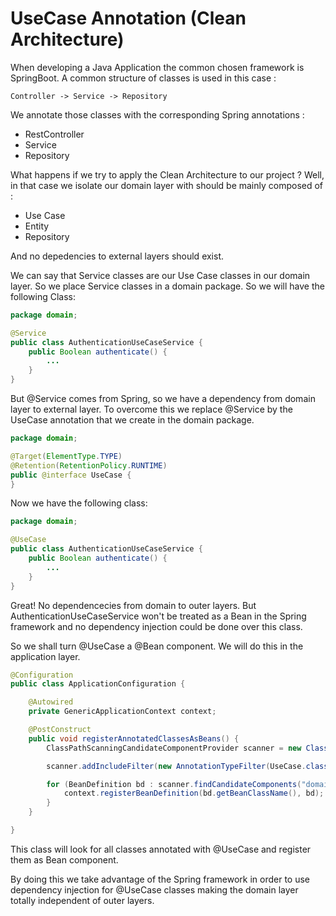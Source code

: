 # UseCase Annotation (Clean Architecture)

When developing a Java Application the common chosen framework is SpringBoot.
A common structure of classes is used in this case :

    Controller -> Service -> Repository

We annotate those classes with the corresponding Spring annotations :
- RestController
- Service
- Repository

What happens if we try to apply the Clean Architecture to our project ?
Well, in that case we isolate our domain layer with should be mainly composed of :
- Use Case
- Entity
- Repository

And no depedencies to external layers should exist.

We can say that Service classes are our Use Case classes in our domain layer.
So we place Service classes in a domain package. So we will have the following Class:

```java
package domain; 

@Service
public class AuthenticationUseCaseService {
    public Boolean authenticate() {
        ...
    }
}
```

But @Service comes from Spring, so we have a dependency from domain layer to external layer.
To overcome this we replace @Service by the UseCase annotation that we create in the domain package.

```java
package domain;

@Target(ElementType.TYPE)
@Retention(RetentionPolicy.RUNTIME)
public @interface UseCase {
}
```

Now we have the following class:

```java
package domain; 

@UseCase
public class AuthenticationUseCaseService {
    public Boolean authenticate() {
        ...
    }
}
```

Great! No dependencecies from domain to outer layers.
But AuthenticationUseCaseService won't be treated as a Bean in the Spring framework and no dependency injection could be done over this class.

So we shall turn @UseCase a @Bean component.
We will do this in the application layer.

```java
@Configuration
public class ApplicationConfiguration {

    @Autowired
    private GenericApplicationContext context;

    @PostConstruct
    public void registerAnnotatedClassesAsBeans() {
        ClassPathScanningCandidateComponentProvider scanner = new ClassPathScanningCandidateComponentProvider(false);

        scanner.addIncludeFilter(new AnnotationTypeFilter(UseCase.class));

        for (BeanDefinition bd : scanner.findCandidateComponents("domain")) {
            context.registerBeanDefinition(bd.getBeanClassName(), bd);
        }
    }

}
```

This class will look for all classes annotated with @UseCase and register them as Bean component.

By doing this we take advantage of the Spring framework in order to use dependency injection for @UseCase classes making the domain layer totally independent of outer layers.